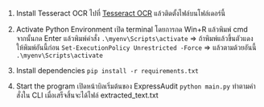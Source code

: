 1) Install Tesseract OCR
ไปที่ [Tesseract OCR](https://link-url-here.org) แล้วติดตั้งไฟล์บนโฟล์เดอร์นี้

3) Activate Python Environment
เปิด terminal โดยการกด Win+R แล้วพิมพ์ cmd จากนั้นกด Enter แล้วพิมพ์คำสั่ง
```.\myenv\Scripts\activate```
=> ถ้าพิมพ์แล้วขึ้นตัวแดงให้พิมพ์อันนี้ก่อน
```Set-ExecutionPolicy Unrestricted -Force```
=> แล้วตามด้วยอันนี้
```.\myenv\Scripts\activate```

5) Install dependencies
```pip install -r requirements.txt```

6) Start the program
เปิดหน้าบิลเริ่มต้นของ ExpressAudit
```python main.py```
ทำตามคำสั่งใน CLI
เมื่อเสร็จสิ้นจะได้ไฟล์ extracted_text.txt


